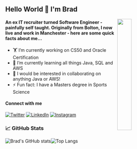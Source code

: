 ## Hello World 👋 I'm Brad
<img align="right" height="30%" width="30%" src="https://user-images.githubusercontent.com/81243809/114013681-b7544380-985f-11eb-98d0-207b2e416271.gif"> 

#### An ex IT recruiter turned Software Engineer - painfully self taught. Originally from Bolton, I now live and work in Manchester - here are some quick facts about me...
- 🏋️ I’m currently working on CS50 and Oracle Certification
- 🌱 I’m currently learning all things Java, SQL and AWS
- 🤝 I would be interested in collaborating on anything Java or AWS!
- ⚡ Fun fact: I have a Masters degree in Sports Science

#### Connect with me
[![Twitter][1.2]][1]
[![LinkedIn][2.2]][2]
[![Instagram][3.2]][3]

### 📈 GitHub Stats

![Brad's GitHub stats](https://github-readme-stats.vercel.app/api?username=btyldesley3&theme=dark&show_icons=true)![Top Langs](https://github-readme-stats.vercel.app/api/top-langs/?username=btyldesley3&theme=dark) 

<!-- Icons -->

[1.2]: https://user-images.githubusercontent.com/81243809/114021305-77de2500-9868-11eb-8d1d-3bbfbf511a9f.png
[2.2]: https://user-images.githubusercontent.com/81243809/114021572-bffd4780-9868-11eb-9202-7e2175c1530a.png
[3.2]: https://user-images.githubusercontent.com/81243809/114021192-59782980-9868-11eb-9108-2c016957fc6e.png


<!-- Links to social media accounts -->

[1]: https://twitter.com/btilly3
[2]: https://www.linkedin.com/in/brad-tyldesley-12b8a9149/
[3]: https://instagram.com/bradtyldesley

